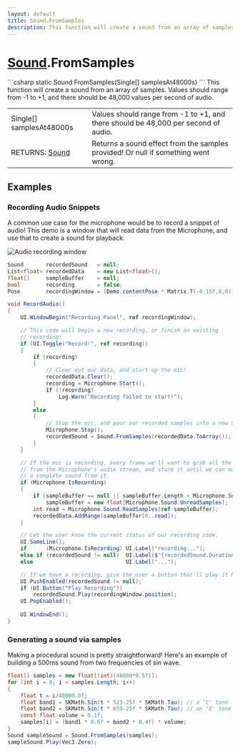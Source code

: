 ```yaml
---
layout: default
title: Sound.FromSamples
description: This function will create a sound from an array of samples. Values should range from -1 to +1, and there should be 48,000 values per second of audio.
---
```

# [Sound]({{site.url}}/Pages/StereoKit/Sound.html).FromSamples

<div class='signature' markdown='1'>
```csharp
static Sound FromSamples(Single[] samplesAt48000s)
```
This function will create a sound from an array of
samples. Values should range from -1 to +1, and there should be
48,000 values per second of audio.
</div>

|  |  |
|--|--|
|Single[] samplesAt48000s|Values should range from -1 to +1,              and there should be 48,000 per second of audio.|
|RETURNS: [Sound]({{site.url}}/Pages/StereoKit/Sound.html)|Returns a sound effect from the samples provided! Or null if something went wrong.|





## Examples

### Recording Audio Snippets
A common use case for the microphone would be to record a snippet of
audio! This demo is a window that will read data from the Microphone,
and use that to create a sound for playback.

![Audio recording window]({{site.screen_url}}/RecordAudioSnippet.jpg)
```csharp
Sound       recordedSound   = null;
List<float> recordedData    = new List<float>();
float[]     sampleBuffer    = null;
bool        recording       = false;
Pose        recordingWindow = (Demo.contentPose * Matrix.T(-0.15f,0,0)).Pose;

void RecordAudio()
{
	UI.WindowBegin("Recording Panel", ref recordingWindow);

	// This code will begin a new recording, or finish an existing
	// recording!
	if (UI.Toggle("Record!", ref recording))
	{
		if (recording)
		{
			// Clear out our data, and start up the mic!
			recordedData.Clear();
			recording = Microphone.Start();
			if (!recording)
				Log.Warn("Recording failed to start!");
		}
		else
		{
			// Stop the mic, and pour our recorded samples into a new Sound
			Microphone.Stop();
			recordedSound = Sound.FromSamples(recordedData.ToArray());
		}
	}

	// If the mic is recording, every frame we'll want to grab all the data
	// from the Microphone's audio stream, and store it until we can make
	// a complete sound from it.
	if (Microphone.IsRecording)
	{
		if (sampleBuffer == null || sampleBuffer.Length < Microphone.Sound.UnreadSamples)
			sampleBuffer = new float[Microphone.Sound.UnreadSamples];
		int read = Microphone.Sound.ReadSamples(ref sampleBuffer);
		recordedData.AddRange(sampleBuffer[0..read]);
	}

	// Let the user know the current status of our recording code.
	UI.SameLine();
	if      (Microphone.IsRecording) UI.Label("recording...");
	else if (recordedSound != null)  UI.Label($"{recordedSound.Duration:0.#}s");
	else                             UI.Label("...");

	// If we have a recording, give the user a button that'll play it back!
	UI.PushEnabled(recordedSound != null);
	if (UI.Button("Play Recording"))
		recordedSound.Play(recordingWindow.position);
	UI.PopEnabled();
	
	UI.WindowEnd();
}
```
### Generating a sound via samples
Making a procedural sound is pretty straightforward! Here's
an example of building a 500ms sound from two frequencies of
sin wave.
```csharp
float[] samples = new float[(int)(48000*0.5f)];
for (int i = 0; i < samples.Length; i++)
{
	float t = i/48000.0f;
	float band1 = SKMath.Sin(t * 523.25f * SKMath.Tau); // a 'C' tone
	float band2 = SKMath.Sin(t * 659.25f * SKMath.Tau); // an 'E' tone
	const float volume = 0.1f;
	samples[i] = (band1 * 0.6f + band2 * 0.4f) * volume;
}
Sound sampleSound = Sound.FromSamples(samples);
sampleSound.Play(Vec3.Zero);
```


